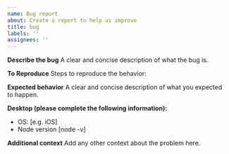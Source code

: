 ```yaml
---
name: Bug report
about: Create a report to help us improve
title: bug
labels: ''
assignees: ''
---
```


**Describe the bug**
A clear and concise description of what the bug is.

**To Reproduce**
Steps to reproduce the behavior:

**Expected behavior**
A clear and concise description of what you expected to happen.

**Desktop (please complete the following information):**

-   OS: [e.g. iOS]
-   Node version [node -v]

**Additional context**
Add any other context about the problem here.
